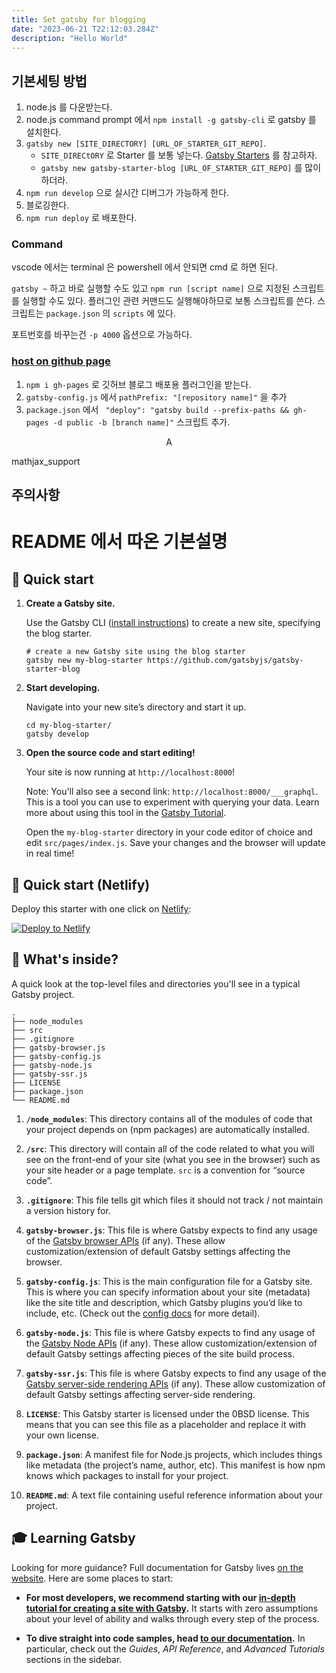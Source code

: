 ```yaml
---
title: Set gatsby for blogging
date: "2023-06-21 T22:12:03.284Z"
description: "Hello World"
---
```



## 기본세팅 방법

1. node.js 를 다운받는다.
2. node.js command prompt 에서 ```npm install -g gatsby-cli``` 로 gatsby 를 설치한다.
3. ```gatsby new [SITE_DIRECTORY] [URL_OF_STARTER_GIT_REPO]```.
    + ```SITE_DIRECtORY``` 로 Starter 를 보통 넣는다. [Gatsby Starters](https://www.gatsbyjs.com/docs/starters/) 를 참고하자.
    + ```gatsby new gatsby-starter-blog [URL_OF_STARTER_GIT_REPO]``` 를 많이 하더라.
4. ```npm run develop``` 으로 실시간 디버그가 가능하게 한다.
5. 블로깅한다.
6. ```npm run deploy``` 로 배포한다.

### Command 

vscode 에서는 terminal 은 powershell 에서 안되면 cmd 로 하면 된다.

```gatsby ~``` 하고 바로 실행할 수도 있고 
```npm run [script name]``` 으로 지정된 스크립트를 실행할 수도 있다. 
플러그인 관련 커맨드도 실행해야하므로 보통 스크립트를 쓴다.
스크립트는 ```package.json``` 의 ```scripts``` 에 있다.

포트번호를 바꾸는건 ```-p 4000``` 옵션으로 가능하다.




### [host on github page](https://www.gatsbyjs.com/docs/how-to/previews-deploys-hosting/how-gatsby-works-with-github-pages/)

1. ```npm i gh-pages``` 로 깃허브 블로그 배포용 플러그인을 받는다.
2. ```gatsby-config.js``` 에서 ```pathPrefix: "[repository name]"``` 을 추가
3. ```package.json``` 에서 ``` "deploy": "gatsby build --prefix-paths && gh-pages -d public -b [branch name]"``` 스크립트 추가.


$$ \mathrm{A}$$

mathjax_support

## 주의사항





# README 에서 따온 기본설명


## 🚀 Quick start

1.  **Create a Gatsby site.**

    Use the Gatsby CLI ([install instructions](https://www.gatsbyjs.com/docs/tutorial/getting-started/part-0/#gatsby-cli)) to create a new site, specifying the blog starter.

    ```shell
    # create a new Gatsby site using the blog starter
    gatsby new my-blog-starter https://github.com/gatsbyjs/gatsby-starter-blog
    ```

1.  **Start developing.**

    Navigate into your new site’s directory and start it up.

    ```shell
    cd my-blog-starter/
    gatsby develop
    ```

1.  **Open the source code and start editing!**

    Your site is now running at `http://localhost:8000`!

    Note: You'll also see a second link: `http://localhost:8000/___graphql`. This is a tool you can use to experiment with querying your data. Learn more about using this tool in the [Gatsby Tutorial](https://www.gatsbyjs.com/docs/tutorial/getting-started/part-4/#use-graphiql-to-explore-the-data-layer-and-write-graphql-queries).

    Open the `my-blog-starter` directory in your code editor of choice and edit `src/pages/index.js`. Save your changes and the browser will update in real time!

## 🚀 Quick start (Netlify)

Deploy this starter with one click on [Netlify](https://app.netlify.com/signup):

[<img src="https://www.netlify.com/img/deploy/button.svg" alt="Deploy to Netlify" />](https://app.netlify.com/start/deploy?repository=https://github.com/gatsbyjs/gatsby-starter-blog)

## 🧐 What's inside?

A quick look at the top-level files and directories you'll see in a typical Gatsby project.

    .
    ├── node_modules
    ├── src
    ├── .gitignore
    ├── gatsby-browser.js
    ├── gatsby-config.js
    ├── gatsby-node.js
    ├── gatsby-ssr.js
    ├── LICENSE
    ├── package.json
    └── README.md

1.  **`/node_modules`**: This directory contains all of the modules of code that your project depends on (npm packages) are automatically installed.

1.  **`/src`**: This directory will contain all of the code related to what you will see on the front-end of your site (what you see in the browser) such as your site header or a page template. `src` is a convention for “source code”.

1.  **`.gitignore`**: This file tells git which files it should not track / not maintain a version history for.

1.  **`gatsby-browser.js`**: This file is where Gatsby expects to find any usage of the [Gatsby browser APIs](https://www.gatsbyjs.com/docs/reference/config-files/gatsby-browser/) (if any). These allow customization/extension of default Gatsby settings affecting the browser.

1.  **`gatsby-config.js`**: This is the main configuration file for a Gatsby site. This is where you can specify information about your site (metadata) like the site title and description, which Gatsby plugins you’d like to include, etc. (Check out the [config docs](https://www.gatsbyjs.com/docs/reference/config-files/gatsby-config/) for more detail).

1.  **`gatsby-node.js`**: This file is where Gatsby expects to find any usage of the [Gatsby Node APIs](https://www.gatsbyjs.com/docs/reference/config-files/gatsby-node/) (if any). These allow customization/extension of default Gatsby settings affecting pieces of the site build process.

1.  **`gatsby-ssr.js`**: This file is where Gatsby expects to find any usage of the [Gatsby server-side rendering APIs](https://www.gatsbyjs.com/docs/reference/config-files/gatsby-ssr/) (if any). These allow customization of default Gatsby settings affecting server-side rendering.

1.  **`LICENSE`**: This Gatsby starter is licensed under the 0BSD license. This means that you can see this file as a placeholder and replace it with your own license.

1.  **`package.json`**: A manifest file for Node.js projects, which includes things like metadata (the project’s name, author, etc). This manifest is how npm knows which packages to install for your project.

1.  **`README.md`**: A text file containing useful reference information about your project.

## 🎓 Learning Gatsby

Looking for more guidance? Full documentation for Gatsby lives [on the website](https://www.gatsbyjs.com/). Here are some places to start:

- **For most developers, we recommend starting with our [in-depth tutorial for creating a site with Gatsby](https://www.gatsbyjs.com/docs/tutorial/getting-started/).** It starts with zero assumptions about your level of ability and walks through every step of the process.

- **To dive straight into code samples, head [to our documentation](https://www.gatsbyjs.com/docs/).** In particular, check out the _Guides_, _API Reference_, and _Advanced Tutorials_ sections in the sidebar.
